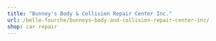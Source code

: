 ```yaml
---
title: "Bunney's Body & Collision Repair Center Inc."
url: /belle-fourche/bunneys-body-and-collision-repair-center-inc/
shop: car repair
---
```

